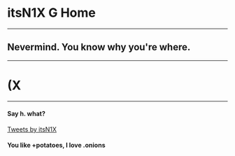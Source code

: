 # itsN1X G Home

---

## Nevermind. You know why you're where.

---

# (X

---

#### Say h. what? 

<html>
<a class="twitter-timeline" data-width="400" data-height="1200" data-theme="dark" data-link-color="#2B7BB9" href="https://twitter.com/itsN1X">Tweets by itsN1X</a> <script async src="//platform.twitter.com/widgets.js" charset="utf-8"></script>
<h4>You like +potatoes, I love .onions</h4>

<div class="fullscreen-overlay"></div>
</body>
</html>
